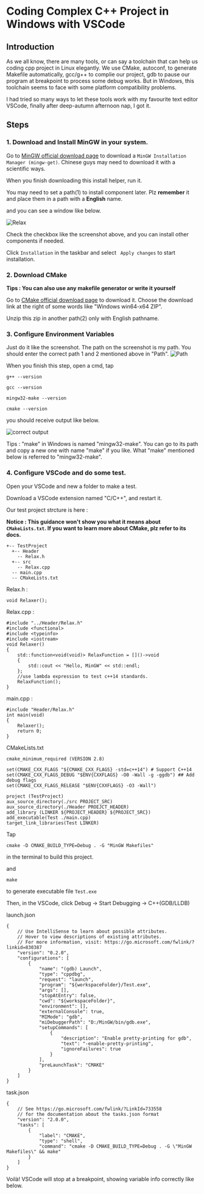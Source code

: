 # Coding Complex C++ Project in Windows with VSCode

## Introduction

As we all know, there are many tools, or can say a toolchain that can help us coding cpp project in Linux elegantly. We use CMake, autoconf, to generate Makefile automatically, gcc/g++ to complie our project, gdb to pause our program at breakpoint to process some debug works. But in Windows, this toolchain seems to face with some platform compatibility problems.

I had tried so many ways to let these tools work with my favourite text editor VSCode, finally after deep-autumn afternoon nap, I got it.

## Steps

### 1. Download and Install MinGW in your system.

Go to [MinGW official download page](https://osdn.net/projects/mingw/releases/) to download a <code>MinGW Installation Manager (mingw-get)</code>. Chinese guys may need to download it with a scientific ways.

When you finish downloading this install helper, run it.

You may need to set a path(1) to install component later. Plz <strong>remember</strong> it and place them in a path with a <strong>English</strong> name.

and you can see a window like below.

![Relax](./Pic1.png)

Check the checkbox like the screenshot above, and you can install other components if needed.

Click <code>Installation</code> in the taskbar and select ``` Apply changes``` to start installation.

### 2. Download CMake

<strong>Tips : You can also use any makefile generator or write it yourself</strong>

Go to [CMake official download page](https://cmake.org/download/) to download it. Choose the download link at the right of some words like "Windows win64-x64 ZIP".

Unzip this zip in another path(2) only with English pathname.

### 3. Configure Environment Variables

Just do it like the screenshot. The path on the screenshot is my path. You should enter the correct path 1 and 2 mentioned above in "Path".
![Path](./Pic2.png)

When you finish this step, open a cmd, tap
```
g++ --version

gcc --version

mingw32-make --version

cmake --version
```
you should receive output like below.

![correct output](./Pic3.png)

Tips : "make" in Windows is named "mingw32-make". You can go to its path and copy a new one with name "make" if you like. What "make" mentioned below is referred to "mingw32-make".

### 4. Configure VSCode and do some test.

Open your VSCode and new a folder to make a test.

Download a VSCode extension named "C/C++", and restart it.

Our test project strcture is here : 

<strong>Notice : This guidance won't show you what it means about ```CMakeLists.txt```. If you want to learn more about CMake, plz refer to its docs.</strong>

```
+-- TestProject
  +-- Header
    -- Relax.h
  +-- src
    -- Relax.cpp
  -- main.cpp
  -- CMakeLists.txt
```

Relax.h : 
```
void Relaxer();
```

Relax.cpp : 
```
#include "../Header/Relax.h"
#include <functional>
#include <typeinfo>
#include <iostream>
void Relaxer()
{
    std::function<void(void)> RelaxFunction = []()->void
    {
        std::cout << "Hello, MinGW" << std::endl;
    };
    //use lambda expression to test c++14 standards.
    RelaxFunction();
}
```

main.cpp : 
```
#include "Header/Relax.h"
int main(void)
{
    Relaxer();
    return 0;
}
```

CMakeLists.txt
```
cmake_minimum_required (VERSION 2.8)

set(CMAKE_CXX_FLAGS "${CMAKE_CXX_FLAGS} -std=c++14") # Support C++14
set(CMAKE_CXX_FLAGS_DEBUG "$ENV{CXXFLAGS} -O0 -Wall -g -ggdb") ## Add debug flags
set(CMAKE_CXX_FLAGS_RELEASE "$ENV{CXXFLAGS} -O3 -Wall")

project (TestProject)
aux_source_directory(./src PROJECT_SRC)
aux_source_directory(./Header PROEJCT_HEADER)
add_library (LINKER ${PROJECT_HEADER} ${PROJECT_SRC})
add_executable(Test ./main.cpp)
target_link_libraries(Test LINKER)
```

Tap 
```
cmake -D CMAKE_BUILD_TYPE=Debug . -G "MinGW Makefiles"
```

in the terminal to build this project.

and 
```
make
```
to generate executable file ```Test.exe```

Then, in the VSCode, click Debug -> Start Debugging -> C++(GDB/LLDB)

launch.json
```
{
    // Use IntelliSense to learn about possible attributes.
    // Hover to view descriptions of existing attributes.
    // For more information, visit: https://go.microsoft.com/fwlink/?linkid=830387
    "version": "0.2.0",
    "configurations": [
        {
            "name": "(gdb) Launch",
            "type": "cppdbg",
            "request": "launch",
            "program": "${workspaceFolder}/Test.exe",
            "args": [],
            "stopAtEntry": false,
            "cwd": "${workspaceFolder}",
            "environment": [],
            "externalConsole": true,
            "MIMode": "gdb",
            "miDebuggerPath": "D:/MinGW/bin/gdb.exe",
            "setupCommands": [
                {
                    "description": "Enable pretty-printing for gdb",
                    "text": "-enable-pretty-printing",
                    "ignoreFailures": true
                }
            ],
            "preLaunchTask": "CMAKE"
        }
    ]
}
```

task.json

```
{
    // See https://go.microsoft.com/fwlink/?LinkId=733558
    // for the documentation about the tasks.json format
    "version": "2.0.0",
    "tasks": [
        {
            "label": "CMAKE",
            "type": "shell",
            "command": "cmake -D CMAKE_BUILD_TYPE=Debug . -G \"MinGW Makefiles\" && make"
        }
    ]
}
```

Voilà! VSCode will stop at a breakpoint, showing variable info correctly like below.